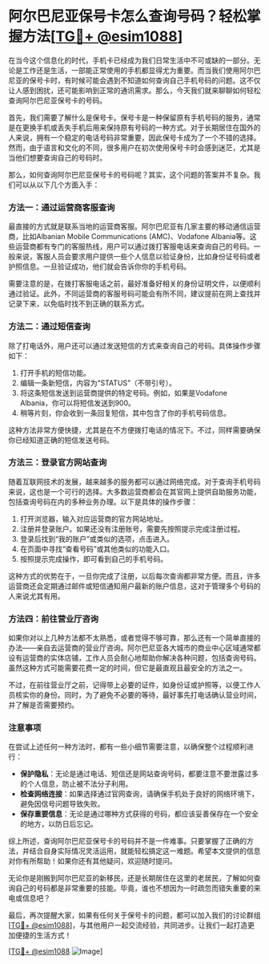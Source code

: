 # 阿尔巴尼亚保号卡怎么查询号码？轻松掌握方法[[TG💪+ @esim1088](https://t.me/s/esim1088)]

在当今这个信息化的时代，手机卡已经成为我们日常生活中不可或缺的一部分。无论是工作还是生活，一部能正常使用的手机都显得尤为重要。而当我们使用阿尔巴尼亚的保号卡时，有时候可能会遇到不知道如何查询自己手机号码的问题。这不仅让人感到困扰，还可能影响到正常的通讯需求。那么，今天我们就来聊聊如何轻松查询阿尔巴尼亚保号卡的号码。

首先，我们需要了解什么是保号卡。保号卡是一种保留原有手机号码的服务，通常是在更换手机或丢失手机后用来保持原有号码的一种方式。对于长期居住在国外的人来说，拥有一个稳定的电话号码非常重要，因此保号卡成为了一个不错的选择。然而，由于语言和文化的不同，很多用户在初次使用保号卡时会感到迷茫，尤其是当他们想要查询自己的号码时。

那么，如何查询阿尔巴尼亚保号卡的号码呢？其实，这个问题的答案并不复杂。我们可以从以下几个方面入手：

### 方法一：通过运营商客服查询

最直接的方式就是联系当地的运营商客服。阿尔巴尼亚有几家主要的移动通信运营商，比如Albanian Mobile Communications (AMC)、Vodafone Albania等。这些运营商都有专门的客服热线，用户可以通过拨打客服电话来查询自己的号码。一般来说，客服人员会要求用户提供一些个人信息以验证身份，比如身份证号码或者护照信息。一旦验证成功，他们就会告诉你你的手机号码。

需要注意的是，在拨打客服电话之前，最好准备好相关的身份证明文件，以便顺利通过验证。此外，不同运营商的客服号码可能会有所不同，建议提前在网上查找并记录下来，以免临时找不到正确的联系方式。

### 方法二：通过短信查询

除了打电话外，用户还可以通过发送短信的方式来查询自己的号码。具体操作步骤如下：

1. 打开手机的短信功能。
2. 编辑一条新短信，内容为“STATUS”（不带引号）。
3. 将这条短信发送到运营商提供的特定号码。例如，如果是Vodafone Albania，你可以将短信发送到900。
4. 稍等片刻，你会收到一条回复短信，其中包含了你的手机号码信息。

这种方法非常方便快捷，尤其是在不方便拨打电话的情况下。不过，同样需要确保你已经知道正确的短信发送号码。

### 方法三：登录官方网站查询

随着互联网技术的发展，越来越多的服务都可以通过网络完成。对于查询手机号码来说，这也是一个可行的选择。大多数运营商都会在其官网上提供自助服务功能，包括查询号码在内的多种业务办理。以下是具体的操作步骤：

1. 打开浏览器，输入对应运营商的官方网站地址。
2. 注册并登录账户。如果还没有注册账号，需要先按照提示完成注册过程。
3. 登录后找到“我的账户”或类似的选项，点击进入。
4. 在页面中寻找“查看号码”或其他类似的功能入口。
5. 按照提示完成操作，即可看到自己的手机号码。

这种方式的优势在于，一旦你完成了注册，以后每次查询都非常方便。而且，许多运营商还会定期通过邮件或短信通知用户最新的账户信息，这对于管理多个号码的人来说尤其有用。

### 方法四：前往营业厅咨询

如果你对以上几种方法都不太熟悉，或者觉得不够可靠，那么还有一个简单直接的办法——亲自去运营商的营业厅咨询。阿尔巴尼亚各大城市的商业中心区域通常都设有运营商的实体店铺，工作人员会耐心地帮助你解决各种问题，包括查询号码。虽然这种方式可能需要花费一定的时间，但它是最直观且最安全的方法之一。

不过，在前往营业厅之前，记得带上必要的证件，如身份证或护照等，以便工作人员核实你的身份。同时，为了避免不必要的等待，最好事先打电话确认营业时间，并了解是否需要预约。

### 注意事项

在尝试上述任何一种方法时，都有一些小细节需要注意，以确保整个过程顺利进行：

- **保护隐私**：无论是通过电话、短信还是网站查询号码，都要注意不要泄露过多的个人信息，防止被不法分子利用。
- **检查网络连接**：如果选择通过官网查询，请确保手机处于良好的网络环境下，避免因信号问题导致失败。
- **保存重要信息**：无论是通过哪种方式获得的号码，都应该妥善保存在一个安全的地方，以防日后忘记。

综上所述，查询阿尔巴尼亚保号卡的号码并不是一件难事。只要掌握了正确的方法，并结合自身实际情况灵活运用，就能轻松搞定这一难题。希望本文提供的信息对你有所帮助！如果你还有其他疑问，欢迎随时提问。

无论你是刚搬到阿尔巴尼亚的新移民，还是长期居住在这里的老居民，了解如何查询自己的号码都是非常重要的技能。毕竟，谁也不想因为一时疏忽而错失重要的来电或信息吧？

最后，再次提醒大家，如果有任何关于保号卡的问题，都可以加入我们的讨论群组[[TG💪+ @esim1088](https://t.me/s/esim1088)]，与其他用户一起交流经验，共同进步。让我们一起打造更加便捷的生活方式！

[[TG💪+ @esim1088](https://t.me/s/esim1088) ![Image](https://i.postimg.cc/4NQfJmqS/Snipaste-2025-05-13-00-14-12.png)]
